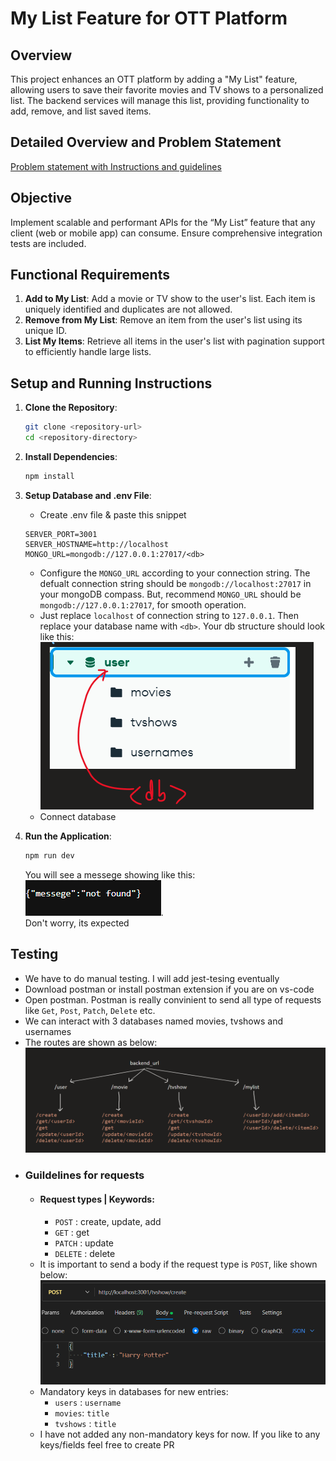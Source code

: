 # My List Feature for OTT Platform

## Overview
This project enhances an OTT platform by adding a "My List" feature, allowing users to save their favorite movies and TV shows to a personalized list. The backend services will manage this list, providing functionality to add, remove, and list saved items.

## Detailed Overview and Problem Statement
[Problem statement with Instructions and guidelines](https://github.com/BibekLakra91/stage-backend-mylist/blob/main/Build%20My%20List%20feature.pdf)
## Objective
Implement scalable and performant APIs for the “My List” feature that any client (web or mobile app) can consume. Ensure comprehensive integration tests are included.

## Functional Requirements

1. **Add to My List**: Add a movie or TV show to the user's list. Each item is uniquely identified and duplicates are not allowed.
2. **Remove from My List**: Remove an item from the user's list using its unique ID.
3. **List My Items**: Retrieve all items in the user's list with pagination support to efficiently handle large lists.

## Setup and Running Instructions

1. **Clone the Repository**:
    ```sh
    git clone <repository-url>
    cd <repository-directory>
    ```

2. **Install Dependencies**:
    ```sh
    npm install
    ```

3. **Setup Database and .env File**:
    - Create .env file & paste this snippet
    ```
    SERVER_PORT=3001
    SERVER_HOSTNAME=http://localhost
    MONGO_URL=mongodb://127.0.0.1:27017/<db>
    ```
    - Configure the `MONGO_URL` according to your connection string. The defualt connection string should be `mongodb://localhost:27017` in your mongoDB compass. But, recommend `MONGO_URL` should be `mongodb://127.0.0.1:27017`, for smooth operation. 
    - Just replace `localhost` of connection string to `127.0.0.1`. Then replace your database name with `<db>`. Your db structure should look like this: <br>
    ![db](https://github.com/BibekLakra91/stage-backend-mylist/blob/main/assets/db%20structure.png) 
    - Connect database
4. **Run the Application**:
    ```sh
    npm run dev
    ```
    You will see a messege showing like this:<br>
    ![output](https://github.com/BibekLakra91/stage-backend-mylist/blob/main/assets/run%20dev%20op.png). <br>Don't worry, its expected

## Testing
- We have to do manual testing. I will add jest-tesing eventually
- Download postman or install postman extension if you are on vs-code
- Open postman. Postman is really convinient to send all type of requests like `Get`, `Post`, `Patch`, `Delete` etc.
- We can interact with 3 databases named movies, tvshows and usernames
- The routes are shown as below:<br>
![routes](https://github.com/BibekLakra91/stage-backend-mylist/blob/main/assets/routes%20structures.png)
- ### Guildelines for requests
    - #### Request types | Keywords:
        - `POST` : create, update, add
        - `GET` : get
        - `PATCH` : update
        - `DELETE` : delete
    - It is important to send a body if the request type is `POST`, like shown below:<br>
    ![template](https://github.com/BibekLakra91/stage-backend-mylist/blob/main/assets/Post%20template.png)
    - Mandatory keys in databases for new entries:
        - `users` : `username`
        - `movies`: `title`
        - `tvshows` : `title`
    - I have not added any non-mandatory keys for now. If you like to any keys/fields feel free to create PR
<!-- ## Design Choices

- **Performance**: Optimized database queries and indexed frequently accessed fields to ensure quick data retrieval.
- **Scalability**: Implemented pagination in the "List My Items" API to handle large datasets efficiently.
- **Tech Stack**: Chose TypeScript for its strong typing and maintainability; MongoDB for its flexibility with hierarchical data.

## Assumptions

- Users are authenticated
- The initial dataset provided is sufficient for testing the feature.

By adhering to these guidelines and considerations, the "My List" feature will be robust, efficient, and ready for production deployment.

## Deployment
This is deployed using varcel -->
